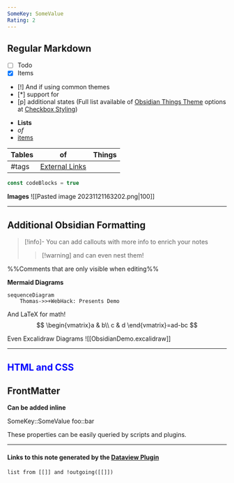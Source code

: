 ```yaml
---
SomeKey: SomeValue
Rating: 2
---
```


## Regular Markdown
- [ ] Todo
- [x] Items
- [!] And if using common themes
- [*] support for
- [p] additional states
(Full list available of [Obsidian Things Theme](https://github.com/colineckert/obsidian-things) options at [Checkbox Styling](https://github.com/colineckert/obsidian-things#checkbox-styling))

* **Lists**
* *of*
* <u>items</u>

| Tables | of                                       | Things |
| ------ | ---------------------------------------- | ------ |
| #tags  | [External Links](https://www.google.com) |        |


```ts
const codeBlocks = true
```

**Images**
![[Pasted image 20231121163202.png|100]]

---
## Additional Obsidian Formatting
> [!info]- You can add callouts
> with more info to enrich your notes
> > [!warning] and can even nest them!

%%Comments that are only visible when editing%%

**Mermaid Diagrams**
```mermaid
sequenceDiagram
	Thomas->>+WebHack: Presents Demo
```

And LaTeX for math!
$$ \begin{vmatrix}a & b\\ c & d \end{vmatrix}=ad-bc $$

Even Excalidraw Diagrams
![[ObsidianDemo.excalidraw]]



---
<h2 style="color: blue">HTML and CSS</h1>


## FrontMatter
**Can be added inline**

SomeKey::SomeValue
foo::bar

These properties can be easily queried by scripts and plugins.

---
#### Links to this note generated by the [Dataview Plugin](https://github.com/blacksmithgu/obsidian-dataview)
```dataview
list from [[]] and !outgoing([[]])
```